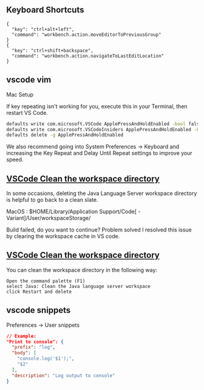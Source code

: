 ## Keyboard Shortcuts
```
{
  "key": "ctrl+alt+left",
  "command": "workbench.action.moveEditorToPreviousGroup"
}
{
  "key": "ctrl+shift+backspace",
  "command": "workbench.action.navigateToLastEditLocation"
}
```

## vscode vim

Mac Setup

If key repeating isn't working for you, execute this in your Terminal, then restart VS Code.

```cmd
defaults write com.microsoft.VSCode ApplePressAndHoldEnabled -bool false         # For VS Code
defaults write com.microsoft.VSCodeInsiders ApplePressAndHoldEnabled -bool false # For VS Code Insider
defaults delete -g ApplePressAndHoldEnabled                                      # If necessary, reset global default
```

We also recommend going into System Preferences -> Keyboard and increasing the Key Repeat and Delay Until Repeat settings to improve your speed.

## [VSCode Clean the workspace directory](https://github.com/redhat-developer/vscode-java/wiki/Troubleshooting#clean-the-workspace-directory)

In some occasions, deleting the Java Language Server workspace directory is helpful to go back to a clean slate.

MacOS : $HOME/Library/Application Support/Code[ - Variant]/User/workspaceStorage/

Build failed, do you want to continue?
Problem solved I resolved this issue by clearing the workspace cache in VS code.

## [VSCode Clean the workspace directory](https://github.com/redhat-developer/vscode-java/wiki/Troubleshooting#clean-the-workspace-directory)

You can clean the workspace directory in the following way:

    Open the command palette (F1)
    select Java: Clean the Java language server workspace
    click Restart and delete

## vscode snippets

Preferences -> User snippets
```Json
// Example:
"Print to console": {
  "prefix": "log",
  "body": [
    "console.log('$1');",
    "$2"
  ],
  "description": "Log output to console"
}
```
